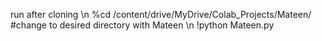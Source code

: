 run after cloning \n
%cd /content/drive/MyDrive/Colab_Projects/Mateen/ #change to desired directory with Mateen 
\n !python Mateen.py
